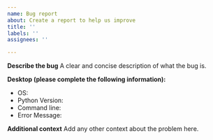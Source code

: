 ```yaml
---
name: Bug report
about: Create a report to help us improve
title: ''
labels: ''
assignees: ''

---
```


**Describe the bug**
A clear and concise description of what the bug is.

**Desktop (please complete the following information):**
 - OS: 
 - Python Version:
 - Command line:
 - Error Message:

**Additional context**
Add any other context about the problem here.
